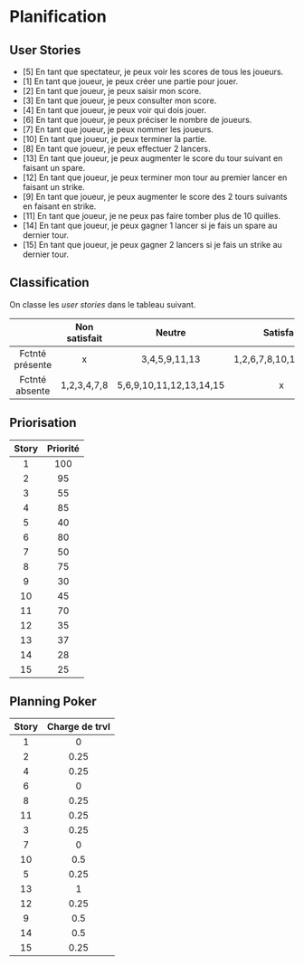 Planification
=============

User Stories
------------

- [5] En tant que spectateur, je peux voir les scores de tous les joueurs.
- [1] En tant que joueur, je peux créer une partie pour jouer.
- [2] En tant que joueur, je peux saisir mon score.
- [3] En tant que joueur, je peux consulter mon score.
- [4] En tant que joueur, je peux voir qui dois jouer.
- [6] En tant que joueur, je peux préciser le nombre de joueurs.
- [7] En tant que joueur, je peux nommer les joueurs.
- [10] En tant que joueur, je peux terminer la partie.
- [8] En tant que joueur, je peux effectuer 2 lancers.
- [13] En tant que joueur, je peux augmenter le score du tour suivant en faisant un spare.
- [12] En tant que joueur, je peux terminer mon tour au premier lancer en faisant un strike.
- [9] En tant que joueur, je peux augmenter le score des 2 tours suivants en faisant en strike.
- [11] En tant que joueur, je ne peux pas faire tomber plus de 10 quilles.
- [14] En tant que joueur, je peux gagner 1 lancer si je fais un spare au dernier tour.
- [15] En tant que joueur, je peux gagner 2 lancers si je fais un strike au dernier tour.

Classification
--------------

On classe les *user stories* dans le tableau suivant.


|                | Non satisfait  |         Neutre           |       Satisfait       |       
|      :---:     |      :---:     |            :---:         |         :---:         |
| Fctnté présente|       x        | 3,4,5,9,11,13            | 1,2,6,7,8,10,12,14,15 |
| Fctnté absente |  1,2,3,4,7,8   | 5,6,9,10,11,12,13,14,15  |            x          |

Priorisation
------------

|    Story     |   Priorité    |
|     :---:    |      :---:    |
|      1       |      100      |
|      2       |       95      |
|      3       |       55      |
|      4       |       85      |
|      5       |       40      |
|      6       |       80      |
|      7       |       50      |
|      8       |       75      |
|      9       |       30      |
|     10       |       45      |
|     11       |       70      |
|     12       |       35      |
|     13       |       37      |
|     14       |       28      |
|     15       |       25      |

Planning Poker
--------------

|    Story     | Charge de trvl|
|     :---:    |     :---:     |
|      1       |       0       |
|      2       |       0.25    |
|      4       |       0.25    |
|      6       |       0       |
|      8       |       0.25    |
|      11      |       0.25    |
|      3       |       0.25    |
|      7       |       0       |
|     10       |       0.5     |
|      5       |       0.25    |
|     13       |       1       |
|     12       |       0.25    |
|      9       |       0.5     |
|     14       |       0.5     |
|     15       |       0.25    |
